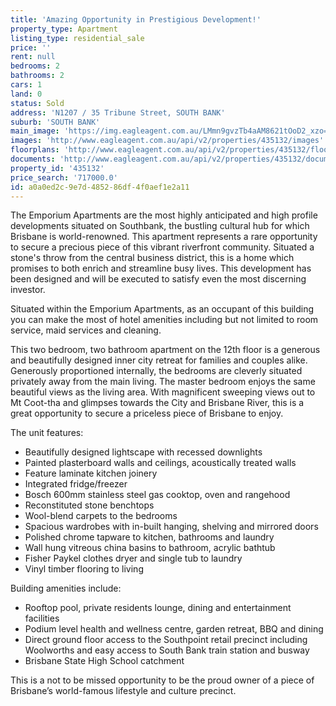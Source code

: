 ```yaml
---
title: 'Amazing Opportunity in Prestigious Development!'
property_type: Apartment
listing_type: residential_sale
price: ''
rent: null
bedrooms: 2
bathrooms: 2
cars: 1
land: 0
status: Sold
address: 'N1207 / 35 Tribune Street, SOUTH BANK'
suburb: 'SOUTH BANK'
main_image: 'https://img.eagleagent.com.au/LMmn9gvzTb4aAM8621tOoD2_xzo=/1280x854/smart/https://s3-us-west-2.amazonaws.com/eagleagent-orig/images/6820803/128730786-image-M.jpg'
images: 'http://www.eagleagent.com.au/api/v2/properties/435132/images'
floorplans: 'http://www.eagleagent.com.au/api/v2/properties/435132/floorplans'
documents: 'http://www.eagleagent.com.au/api/v2/properties/435132/documents'
property_id: '435132'
price_search: '717000.0'
id: a0a0ed2c-9e7d-4852-86df-4f0aef1e2a11
---
```

The Emporium Apartments are the most highly anticipated and high profile developments situated on Southbank, the bustling cultural hub for which Brisbane is world-renowned. This apartment represents a rare opportunity to secure a precious piece of this vibrant riverfront community. Situated a stone's throw from the central business district, this is a home which promises to both enrich and streamline busy lives. This development has been designed and will be executed to satisfy even the most discerning investor.

Situated within the Emporium Apartments, as an occupant of this building you can make the most of hotel amenities including but not limited to room service, maid services and cleaning.

This two bedroom, two bathroom apartment on the 12th floor is a generous and beautifully designed inner city retreat for families and couples alike. Generously proportioned internally, the bedrooms are cleverly situated privately away from the main living. The master bedroom enjoys the same beautiful views as the living area. With magnificent sweeping views out to Mt Coot-tha and glimpses towards the City and Brisbane River, this is a great opportunity to secure a priceless piece of Brisbane to enjoy.

The unit features:

*  Beautifully designed lightscape with recessed downlights
*  Painted plasterboard walls and ceilings, acoustically treated walls
*  Feature laminate kitchen joinery
*  Integrated fridge/freezer
*  Bosch 600mm stainless steel gas cooktop, oven and rangehood
*  Reconstituted stone benchtops
*  Wool-blend carpets to the bedrooms
*  Spacious wardrobes with in-built hanging, shelving and mirrored doors
*  Polished chrome tapware to kitchen, bathrooms and laundry
*  Wall hung vitreous china basins to bathroom, acrylic bathtub
*  Fisher Paykel clothes dryer and single tub to laundry
*  Vinyl timber flooring to living

Building amenities include:
* Rooftop pool, private residents lounge, dining and entertainment facilities
* Podium level health and wellness centre, garden retreat, BBQ and dining
* Direct ground floor access to the Southpoint retail precinct including Woolworths and easy access to South Bank train station and busway
* Brisbane State High School catchment

This is a not to be missed opportunity to be the proud owner of a piece of Brisbane’s world-famous lifestyle and culture precinct.